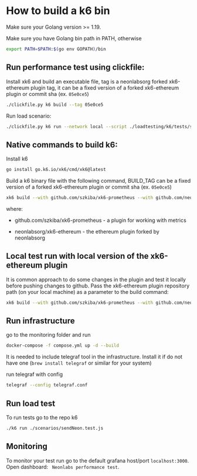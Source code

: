 # How to build a k6 bin

Make sure your Golang version >= 1.19.

Make sure you have Golang bin path in PATH, otherwise
```bash
export PATH=$PATH:$(go env GOPATH)/bin
```


## Run performance test using clickfile:
Install xk6 and build an executable file, tag is a neonlabsorg forked xk6-ethereum plugin tag, it can be a fixed version of a forked xk6-ethereum plugin or commit sha (ex. ```05e0ce5```)
```bash
./clickfile.py k6 build --tag 05e0ce5
```

Run load scenario:
```bash
./clickfile.py k6 run --network local --script ./loadtesting/k6/tests/sendNeon.test.js
```


## Native commands to build k6:
Install k6
```bash
go install go.k6.io/xk6/cmd/xk6@latest
```
Build a k6 binary file with the following command, BUILD_TAG can be a fixed version of a forked xk6-ethereum plugin or commit sha (ex. ```05e0ce5```)
 ```bash
xk6 build --with github.com/szkiba/xk6-prometheus --with github.com/neonlabsorg/xk6-ethereum@${BUILD_TAG}
```
where: 

- github.com/szkiba/xk6-prometheus - a plugin for working with metrics

- neonlabsorg/xk6-ethereum - the ethereum plugin forked by neonlabsorg


## Local test run with local version of the xk6-ethereum plugin
It is common approach to do some changes in the plugin and test it locally before pushing changes to github.
Pass the xk6-ethereum plugin repository path (on your local machine) as a parameter to the build command:
```bash
xk6 build --with github.com/szkiba/xk6-prometheus --with github.com/neonlabsorg/xk6-ethereum="<path_to_xk6_ethereum_plugin_repository>" 
```

## Run infrastructure
go to the monitoring folder and run
```bash
docker-compose -f compose.yml up -d --build
```
It is needed to include telegraf tool in the infrastructure. Install it if do not have one (```brew install telegraf``` or similar for your system)

run telegraf with config
```bash
telegraf --config telegraf.conf
```
## Run load test
To run tests go to the repo k6
```bash
./k6 run ./scenarios/sendNeon.test.js
```
## Monitoring
To monitor your test run go to the default grafana host/port ```localhost:3000```. Open dashboard: ``` Neonlabs performance test```.